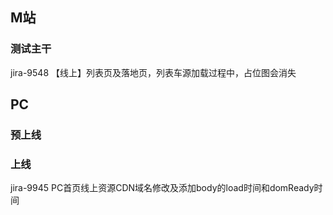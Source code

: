 ## M站
### 测试主干
jira-9548 【线上】列表页及落地页，列表车源加载过程中，占位图会消失


## PC
### 预上线
### 上线
jira-9945 PC首页线上资源CDN域名修改及添加body的load时间和domReady时间
